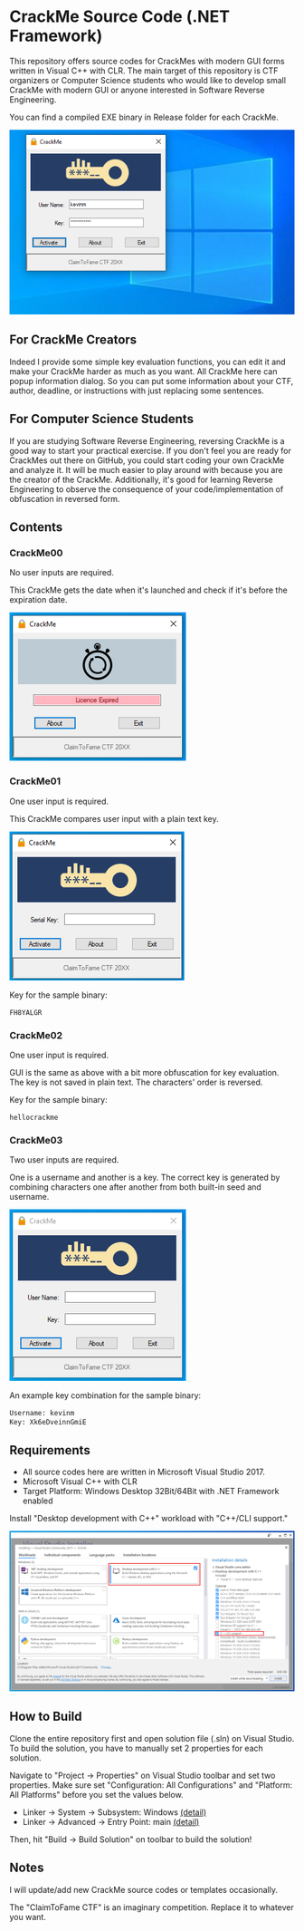# CrackMe Source Code (.NET Framework)
This repository offers source codes for CrackMes with modern GUI forms written in Visual C++ with CLR. The main target of this repository is CTF organizers or Computer Science students who would like to develop small CrackMe with modern GUI or anyone interested in Software Reverse Engineering.

<p>You can find a compiled EXE binary in Release folder for each CrackMe.</p>

![Sample](https://github.com/d4ichi/CrackMe-DotNet/blob/master/Resource/img/sample.png)


## For CrackMe Creators
Indeed I provide some simple key evaluation functions, you can edit it and make your CrackMe harder as much as you want. All CrackMe here can popup information dialog. So you can put some information about your CTF, author, deadline, or instructions with just replacing some sentences.

## For Computer Science Students
If you are studying Software Reverse Engineering, reversing CrackMe is a good way to start your practical exercise. If you don't feel you are ready for CrackMes out there on GitHub, you could start coding your own CrackMe and analyze it. It will be much easier to play around with because you are the creator of the CrackMe.
Additionally, it's good for learning Reverse Engineering to observe the consequence of your code/implementation of obfuscation in reversed form.

## Contents

### CrackMe00
<p>No user inputs are required.</p>
<p>This CrackMe gets the date when it's launched and check if it's before the expiration date.</p>

![CrackMe](https://github.com/d4ichi/CrackMe-DotNet/blob/master/Resource/img/crackme_no_input.png)

### CrackMe01
<p>One user input is required.</p>
<p>This CrackMe compares user input with a plain text key.</p>

![CrackMe](https://github.com/d4ichi/CrackMe-DotNet/blob/master/Resource/img/crackme_one_input.png)

<p>Key for the sample binary: </p>

```
FH8YALGR
```

### CrackMe02
<p>One user input is required.</p>
<p>GUI is the same as above with a bit more obfuscation for key evaluation. The key is not saved in plain text. The characters' order is reversed.</p>

<p>Key for the sample binary: </p>

```
hellocrackme
```

### CrackMe03
<p>Two user inputs are required.</p>
<p>One is a username and another is a key. The correct key is generated by combining characters one after another from both built-in seed and username.</p>

![CrackMe](https://github.com/d4ichi/CrackMe-DotNet/blob/master/Resource/img/crackme_two_input.png)

<p>An example key combination for the sample binary:</p>

```
Username: kevinm
Key: Xk6eDveinnGmiE
```

## Requirements
- All source codes here are written in Microsoft Visual Studio 2017.
- Microsoft Visual C++ with CLR
- Target Platform: Windows Desktop 32Bit/64Bit with .NET Framework enabled

<p>Install "Desktop development with C++" workload with "C++/CLI support."</p>

![VS2017](https://github.com/d4ichi/CrackMe-DotNet/blob/master/Resource/img/vs2017_installation.png)

## How to Build
Clone the entire repository first and open solution file (.sln) on Visual Studio.
To build the solution, you have to manually set 2 properties for each solution.
<p>Navigate to "Project -> Properties" on Visual Studio toolbar and set two properties. Make sure set "Configuration: All Configurations" and "Platform: All Platforms" before you set the values below.</p>

- Linker -> System -> Subsystem: Windows [(detail)](https://github.com/d4ichi/CrackMe-DotNet/blob/master/Resource/img/config01.png "detail")
- Linker -> Advanced -> Entry Point: main  [(detail)](https://github.com/d4ichi/CrackMe-DotNet/blob/master/Resource/img/config02.png "detail")

<p>Then, hit "Build -> Build Solution" on toolbar to build the solution!</p>

## Notes
I will update/add new CrackMe source codes or templates occasionally.
<p>The "ClaimToFame CTF" is an imaginary competition. Replace it to whatever you want.</p>
